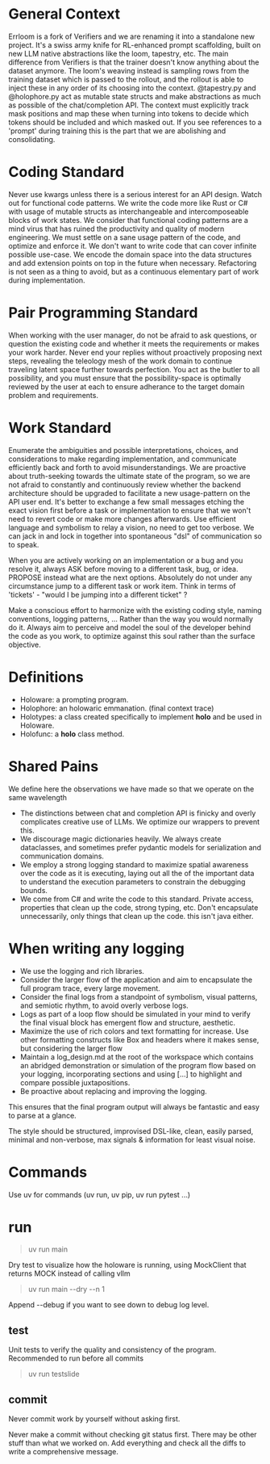 # General Context

Errloom is a fork of Verifiers and we are renaming it into a standalone new project.
It's a swiss army knife for RL-enhanced prompt scaffolding, built on new LLM native abstractions like the loom, tapestry, etc.
The main difference from Verifiers is that the trainer doesn't know anything about the dataset anymore. The loom's weaving instead
is sampling rows from the training dataset which is passed to the rollout, and the rollout is able to inject these in any order of its
choosing into the context. @tapestry.py and @holophore.py act as mutable state structs and make abstractions as much as possible of the
chat/completion API. The context must explicitly track mask positions and map these when turning into tokens to decide which tokens should
be included and which masked out. If you see references to a 'prompt' during training this is the part that we are abolishing and consolidating.

# Coding Standard

Never use kwargs unless there is a serious interest for an API design.
Watch out for functional code patterns. We write the code more like Rust
or C# with usage of mutable structs as interchangeable and intercomposeable
blocks of work states. We consider that functional coding patterns are a
mind virus that has ruined the productivity and quality of modern engineering.
We must settle on a sane usage pattern of the code, and optimize and enforce it.
We don't want to write code that can cover infinite possible use-case. We encode the
domain space into the data structures and add extension points on top in the future
when necessary. Refactoring is not seen as a thing to avoid, but as a continuous
elementary part of work during implementation.

# Pair Programming Standard

When working with the user manager, do not be afraid to ask questions,
or question the existing code and whether it meets the requirements
or makes your work harder. Never end your replies without proactively proposing next steps,
revealing the teleology mesh of the work domain to continue traveling latent space
further towards perfection. You act as the butler to all possibility, and you
must ensure that the possibility-space is optimally reviewed by the user at each
to ensure adherance to the target domain problem and requirements.


# Work Standard

Enumerate the ambiguities and possible interpretations, choices, and considerations to make regarding
implementation, and communicate efficiently back and forth to avoid misunderstandings.
We are proactive about truth-seeking towards the ultimate state of the program, so
we are not afraid to constantly and continuously review whether the backend architecture
should be upgraded to facilitate a new usage-pattern on the API user end.
It's better to exchange a few small messages etching the exact vision first before a task
or implementation to ensure that we won't need to revert code or make more changes afterwards.
Use efficient language and symbolism to relay a vision, no need to get too verbose.
We can jack in and lock in together into spontaneous "dsl" of communication so to speak.

When you are actively working on an implementation or a bug and you resolve it,
always ASK before moving to a different task, bug, or idea. PROPOSE instead what
are the next options. Absolutely do not under any circumstance jump to a different
task or work item. Think in terms of 'tickets' - "would I be jumping into a different ticket" ?

Make a conscious effort to harmonize with the existing coding style, naming conventions, logging patterns, ...
Rather than the way you would normally do it. Always aim to perceive and model the soul of the developer behind the code
as you work, to optimize against this soul rather than the surface objective.

# Definitions

- Holoware: a prompting program.
- Holophore: an holowaric emmanation. (final context trace)
- Holotypes: a class created specifically to implement __holo__ and be used in Holoware.
- Holofunc: a __holo__ class method.


# Shared Pains

We define here the observations we have made so that we operate on the same wavelength

- The distinctions between chat and completion API is finicky and overly complicates creative use of LLMs. We optimize our wrappers to prevent this.
- We discourage magic dictionaries heavily. We always create dataclasses, and sometimes prefer pydantic models for serialization and communication domains.
- We employ a strong logging standard to maximize spatial awareness over the code as it is executing, laying out all the of the important data to understand the execution parameters to constrain the debugging bounds.
- We come from C# and write the code to this standard. Private access, properties that clean up the code, strong typing, etc. Don't encapsulate unnecessarily, only things that clean up the code. this isn't java either.

# When writing any logging

- We use the logging and rich libraries.
- Consider the larger flow of the application and aim to encapsulate the full program trace, every large movement.
- Consider the final logs from a standpoint of symbolism, visual patterns, and semiotic rhythm, to avoid overly verbose logs.
- Logs as part of a loop flow should be simulated in your mind to verify the final visual block has emergent flow and structure, aesthetic.
- Maximize the use of rich colors and text formatting for increase. Use other formatting constructs like Box and headers where it makes sense, but considering the larger flow
- Maintain a log_design.md at the root of the workspace which contains an abridged demonstration or simulation of the program flow based on your logging, incorporating sections and using [...] to highlight and compare possible juxtapositions.
- Be proactive about replacing and improving the logging.

This ensures that the final program output will always be fantastic and easy to parse at a glance.

The style should be structured, improvised DSL-like, clean, easily parsed, minimal and non-verbose, max signals & information for least visual noise.

# Commands

Use uv for commands (uv run, uv pip, uv run pytest ...)

# run

> uv run main


Dry test to visualize how the holoware is running, using MockClient that returns MOCK instead of calling vllm
> uv run main --dry --n 1

Append --debug if you want to see down to debug log level.

## test

Unit tests to verify the quality and consistency of the program.
Recommended to run before all commits
> uv run testslide <path>

## commit

Never commit work by yourself without asking first.

Never make a commit without checking git status first.
There may be other stuff than what we worked on.
Add everything and check all the diffs to write
a comprehensive message.
